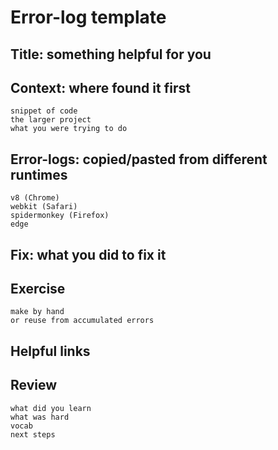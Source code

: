 # Error-log template

## Title: something helpful for you

## Context: where found it first
	snippet of code
	the larger project
	what you were trying to do
  
## Error-logs: copied/pasted from different runtimes
	v8 (Chrome)
	webkit (Safari)
	spidermonkey (Firefox)
	edge
  
## Fix: what you did to fix it

## Exercise
	make by hand
	or reuse from accumulated errors

## Helpful links	

## Review
	what did you learn
	what was hard
	vocab
	next steps
